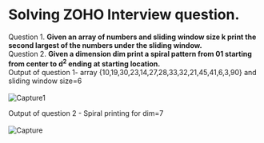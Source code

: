 # Solving ZOHO Interview question.
Question 1. <b>Given an array of numbers and sliding window size k print the second largest of the numbers under the sliding window.</b><br>
Question 2. <b>Given a dimension dim print a spiral pattern from 01 starting from center to d<sup>2</sup> ending at starting location.</b><br>
Output of question 1- array {10,19,30,23,14,27,28,33,32,21,45,41,6,3,90} and sliding window size=6<br><br>
![Capture1](https://user-images.githubusercontent.com/38600655/69005953-d55d9300-094e-11ea-9109-4381ba767238.PNG)<br>

Output of question 2 - Spiral printing for dim=7 <br><br>
![Capture](https://user-images.githubusercontent.com/38600655/69005775-c544b400-094c-11ea-89d2-17543ec6869b.PNG)
